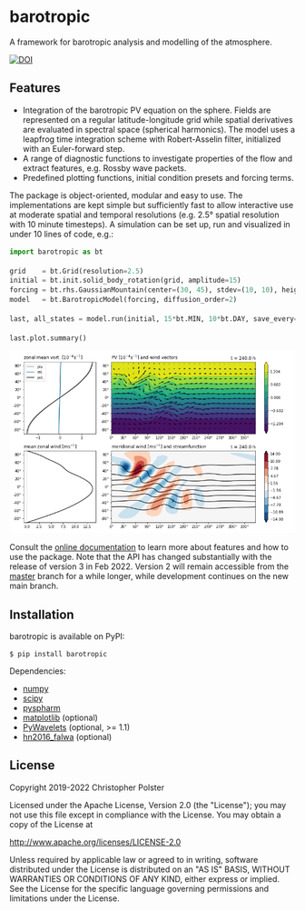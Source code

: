 # barotropic

A framework for barotropic analysis and modelling of the atmosphere.

[![DOI](https://zenodo.org/badge/DOI/10.5281/zenodo.7330469.svg)](https://doi.org/10.5281/zenodo.7330469)


## Features

- Integration of the barotropic PV equation on the sphere. 
  Fields are represented on a regular latitude-longitude grid while spatial derivatives are evaluated in spectral space (spherical harmonics).
  The model uses a leapfrog time integration scheme with Robert-Asselin filter, initialized with an Euler-forward step.
- A range of diagnostic functions to investigate properties of the flow and extract features, e.g. Rossby wave packets.
- Predefined plotting functions, initial condition presets and forcing terms.

The package is object-oriented, modular and easy to use.
The implementations are kept simple but sufficiently fast to allow interactive use at moderate spatial and temporal resolutions (e.g. 2.5° spatial resolution with 10 minute timesteps).
A simulation can be set up, run and visualized in under 10 lines of code, e.g.:

```python
import barotropic as bt

grid    = bt.Grid(resolution=2.5)
initial = bt.init.solid_body_rotation(grid, amplitude=15)
forcing = bt.rhs.GaussianMountain(center=(30, 45), stdev=(10, 10), height=2000)
model   = bt.BarotropicModel(forcing, diffusion_order=2)

last, all_states = model.run(initial, 15*bt.MIN, 10*bt.DAY, save_every=6*bt.HOUR)

last.plot.summary()
```

![example of the summary plot preset](examples/example-summary-plot.png)

Consult the [online documentation](https://chpolste.github.io/barotropic/build/html) to learn more about features and how to use the package.
Note that the API has changed substantially with the release of version 3 in Feb 2022.
Version 2 will remain accessible from the [master](https://github.com/chpolste/barotropic/tree/master) branch for a while longer, while development continues on the new main branch.


## Installation

barotropic is available on PyPI:

    $ pip install barotropic

Dependencies:

- [numpy](https://github.com/numpy/numpy)
- [scipy](https://github.com/scipy/scipy)
- [pyspharm](https://github.com/jswhit/pyspharm)
- [matplotlib](https://github.com/matplotlib/matplotlib) (optional)
- [PyWavelets](https://github.com/PyWavelets/pywt) (optional, >= 1.1)
- [hn2016_falwa](https://github.com/csyhuang/hn2016_falwa) (optional)


## License

Copyright 2019-2022 Christopher Polster

Licensed under the Apache License, Version 2.0 (the "License");
you may not use this file except in compliance with the License.
You may obtain a copy of the License at

http://www.apache.org/licenses/LICENSE-2.0

Unless required by applicable law or agreed to in writing, software
distributed under the License is distributed on an "AS IS" BASIS,
WITHOUT WARRANTIES OR CONDITIONS OF ANY KIND, either express or implied.
See the License for the specific language governing permissions and
limitations under the License.

